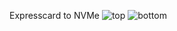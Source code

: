 Expresscard to NVMe
![top](https://bassusteur.github.io/expresscard-to-nvme/top.png)
![bottom](https://bassusteur.github.io/expresscard-to-nvme/bottom.png)
